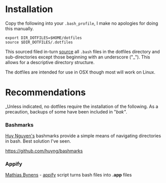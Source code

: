 # Installation

Copy the following into your `.bash_profile`, I make no apologies for doing this manually.

    export DIR_DOTFILES=$HOME/dotfiles
    source $DIR_DOTFILES/.dotfiles

This sourced filed in-turn [source](http://ss64.com/bash/source.html) all `.bash` files in the dotfiles directory and sub-directories except those beginning with an underscore ("_"). This allows for a descriptive directory structure.

The dotfiles are intended for use in OSX though most will work on Linux.

# Recommendations

_Unless indicated, no dotfiles require the installation of the following. As a precaution, backups of some have been included in "_bak"_.

### Bashmarks

[Huy Nguyen's](http://www.huyng.com) bashmarks provide a simple means of navigating directories in bash. Best solution I've seen.

https://github.com/huyng/bashmarks

### Appify

[Mathias Bynens](https://gist.github.com/mathiasbynens) - [appify](https://gist.github.com/mathiasbynens/674099) script turns bash files into __.app__ files